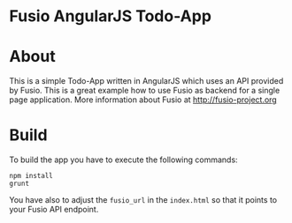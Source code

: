 Fusio AngularJS Todo-App
=====

# About

This is a simple Todo-App written in AngularJS which uses an API provided by
Fusio. This is a great example how to use Fusio as backend for a single page
application. More information about Fusio at http://fusio-project.org

# Build

To build the app you have to execute the following commands:

    npm install
    grunt

You have also to adjust the `fusio_url` in the `index.html` so that it points
to your Fusio API endpoint.
